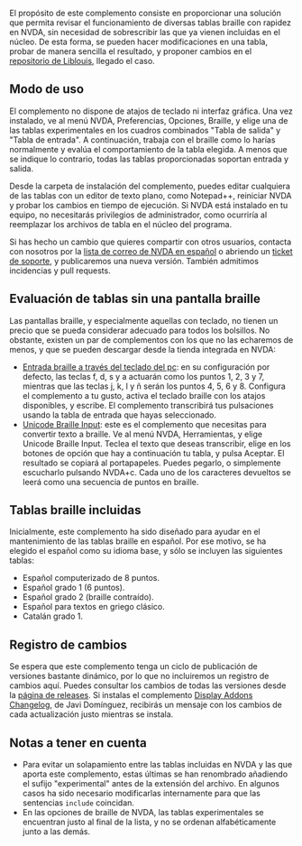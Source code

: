 El propósito de este complemento consiste en proporcionar una solución que permita revisar el funcionamiento de diversas tablas braille con rapidez en NVDA, sin necesidad de sobrescribir las que ya vienen incluidas en el núcleo. De esta forma, se pueden hacer modificaciones en una tabla, probar de manera sencilla el resultado, y proponer cambios en el [repositorio de Liblouis](https://github.com/liblouis/liblouis), llegado el caso.

## Modo de uso

El complemento no dispone de atajos de teclado ni interfaz gráfica. Una vez instalado, ve al menú NVDA, Preferencias, Opciones, Braille, y elige una de las tablas experimentales en los cuadros combinados "Tabla de salida" y "Tabla de entrada". A continuación, trabaja con el braille como lo harías normalmente y evalúa el comportamiento de la tabla elegida. A menos que se indique lo contrario, todas las tablas proporcionadas soportan entrada y salida.

Desde la carpeta de instalación del complemento, puedes editar cualquiera de las tablas con un editor de texto plano, como Notepad++, reiniciar NVDA y probar los cambios en tiempo de ejecución. Si NVDA está instalado en tu equipo, no necesitarás privilegios de administrador, como ocurriría al reemplazar los archivos de tabla en el núcleo del programa.

Si has hecho un cambio que quieres compartir con otros usuarios, contacta con nosotros por la <a href="mailto:nvda-es@googlegroups.com">lista de correo de NVDA en español</a> o abriendo un <a href="mailto:soporte@nvda.es">ticket de soporte</a>, y publicaremos una nueva versión. También admitimos incidencias y pull requests.

## Evaluación de tablas sin una pantalla braille

Las pantallas braille, y especialmente aquellas con teclado, no tienen un precio que se pueda considerar adecuado para todos los bolsillos. No obstante, existen un par de complementos con los que no las echaremos de menos, y que se pueden descargar desde la tienda integrada en NVDA:

* [Entrada braille a través del teclado del pc](https://nvda.es/2017/10/19/entrada-braille-traves-del-teclado-del-pc-nvda/): en su configuración por defecto, las teclas f, d, s y a actuarán como los puntos 1, 2, 3 y 7, mientras que las teclas j, k, l y ñ serán los puntos 4, 5, 6 y 8. Configura el complemento a tu gusto, activa el teclado braille con los atajos disponibles, y escribe. El complemento transcribirá tus pulsaciones usando la tabla de entrada que hayas seleccionado.
* [Unicode Braille Input](https://nvda.es/2017/10/18/unicode-braille-input/): este es el complemento que necesitas para convertir texto a braille. Ve al menú NVDA, Herramientas, y elige Unicode Braille Input. Teclea el texto que deseas transcribir, elige en los botones de opción que hay a continuación tu tabla, y pulsa Aceptar. El resultado se copiará al portapapeles. Puedes pegarlo, o simplemente escucharlo pulsando NVDA+c. Cada uno de los caracteres devueltos se leerá como una secuencia de puntos en braille.

## Tablas braille incluidas

Inicialmente, este complemento ha sido diseñado para ayudar en el mantenimiento de las tablas braille en español. Por ese motivo, se ha elegido el español como su idioma base, y sólo se incluyen las siguientes tablas:

* Español computerizado de 8 puntos.
* Español grado 1 (6 puntos).
* Español grado 2 (braille contraído).
* Español para textos en griego clásico.
* Catalán grado 1.

## Registro de cambios

Se espera que este complemento tenga un ciclo de publicación de versiones bastante dinámico, por lo que no incluiremos un registro de cambios aquí. Puedes consultar los cambios de todas las versiones desde la [página de releases](https://github.com/nvda-es/experimentalBrailleTables/releases). Si instalas el complemento [Display Addons Changelog](https://github.com/javidominguez/displayAddonsChangelog), de Javi Domínguez, recibirás un mensaje con los cambios de cada actualización justo mientras se instala.

## Notas a tener en cuenta

* Para evitar un solapamiento entre las tablas incluidas en NVDA y las que aporta este complemento, estas últimas se han renombrado añadiendo el sufijo "experimental" antes de la extensión del archivo. En algunos casos ha sido necesario modificarlas internamente para que las sentencias `include` coincidan.
* En las opciones de braille de NVDA, las tablas experimentales se encuentran justo al final de la lista, y no se ordenan alfabéticamente junto a las demás.

